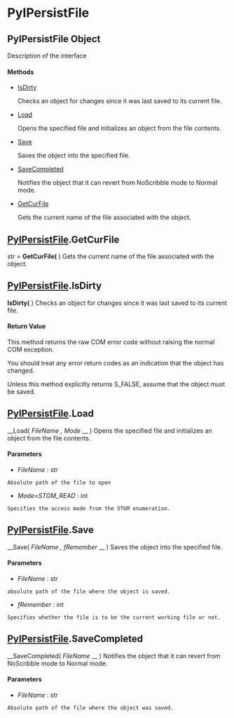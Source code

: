 # PyIPersistFile

## PyIPersistFile Object

Description of the interface

#### Methods


  - [IsDirty](PyIPersistFile.md#pyipersistfileisdirty)

    Checks an object for changes since it was last saved to its current file.&nbsp;

  - [Load](PyIPersistFile.md#pyipersistfileload)

    Opens the specified file and initializes an object from the file contents.&nbsp;

  - [Save](PyIPersistFile.md#pyipersistfilesave)

    Saves the object into the specified file.&nbsp;

  - [SaveCompleted](PyIPersistFile.md#pyipersistfilesavecompleted)

    Notifies the object that it can revert from NoScribble mode to Normal mode.&nbsp;

  - [GetCurFile](PyIPersistFile.md#pyipersistfilegetcurfile)

    Gets the current name of the file associated with the object.&nbsp;

## [PyIPersistFile](#pyipersistfile).GetCurFile

str = __GetCurFile(__ )
Gets the current name of the file associated with the object.

## [PyIPersistFile](#pyipersistfile).IsDirty

 __IsDirty(__ )
Checks an object for changes since it was last saved to its current file.

#### Return Value
This method returns the raw COM error code without raising the normal COM exception. 

You should treat any error return codes as an indication that the object has changed. 

Unless this method explicitly returns S_FALSE, assume that the object must be saved.

## [PyIPersistFile](#pyipersistfile).Load

 __Load( *FileName*  *, Mode* __ )
Opens the specified file and initializes an object from the file contents.

#### Parameters


  -  *FileName* : str

    Absolute path of the file to open

  -  *Mode=STGM_READ* : int

    Specifies the access mode from the STGM enumeration.

## [PyIPersistFile](#pyipersistfile).Save

 __Save( *FileName*  *, fRemember* __ )
Saves the object into the specified file.

#### Parameters


  -  *FileName* : str

    absolute path of the file where the object is saved.

  -  *fRemember* : int

    Specifies whether the file is to be the current working file or not.

## [PyIPersistFile](#pyipersistfile).SaveCompleted

 __SaveCompleted( *FileName* __ )
Notifies the object that it can revert from NoScribble mode to Normal mode.

#### Parameters


  -  *FileName* : str

    Absolute path of the file where the object was saved.